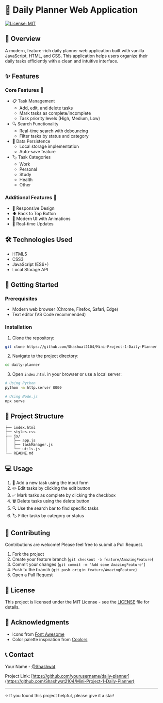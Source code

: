 # 📝 Daily Planner Web Application

[![License: MIT](https://img.shields.io/badge/License-MIT-yellow.svg)](https://opensource.org/licenses/MIT)

## 📖 Overview
A modern, feature-rich daily planner web application built with vanilla JavaScript, HTML, and CSS. This application helps users organize their daily tasks efficiently with a clean and intuitive interface.

## ✨ Features

### Core Features 🎯
- 📋 Task Management
  - Add, edit, and delete tasks
  - Mark tasks as complete/incomplete
  - Task priority levels (High, Medium, Low)
- 🔍 Search Functionality
  - Real-time search with debouncing
  - Filter tasks by status and category
- 💾 Data Persistence
  - Local storage implementation
  - Auto-save feature
- 🏷️ Task Categories
  - Work
  - Personal
  - Study
  - Health
  - Other

### Additional Features 🚀
- 📱 Responsive Design
- ⬆️ Back to Top Button
- 🎨 Modern UI with Animations
- 🔄 Real-time Updates

## 🛠️ Technologies Used
- HTML5
- CSS3
- JavaScript (ES6+)
- Local Storage API

## 🚀 Getting Started

### Prerequisites
- Modern web browser (Chrome, Firefox, Safari, Edge)
- Text editor (VS Code recommended)

### Installation
1. Clone the repository:
```bash
git clone https://github.com/Shashwat2104/Mini-Project-1-Daily-Planner
```

2. Navigate to the project directory:
```bash
cd daily-planner
```

3. Open `index.html` in your browser or use a local server:
```bash
# Using Python
python -m http.server 8000

# Using Node.js
npx serve
```

## 📂 Project Structure
```plaintext
├── index.html
├── styles.css
├── js/
│   ├── app.js
│   ├── taskManager.js
│   └── utils.js
└── README.md
```

## 💻 Usage
1. 📝 Add a new task using the input form
2. ✏️ Edit tasks by clicking the edit button
3. ✅ Mark tasks as complete by clicking the checkbox
4. 🗑️ Delete tasks using the delete button
5. 🔍 Use the search bar to find specific tasks
6. 🏷️ Filter tasks by category or status

## 🤝 Contributing
Contributions are welcome! Please feel free to submit a Pull Request.

1. Fork the project
2. Create your feature branch (`git checkout -b feature/AmazingFeature`)
3. Commit your changes (`git commit -m 'Add some AmazingFeature'`)
4. Push to the branch (`git push origin feature/AmazingFeature`)
5. Open a Pull Request

## 📄 License
This project is licensed under the MIT License - see the [LICENSE](LICENSE) file for details.

## 👏 Acknowledgments
- Icons from [Font Awesome](https://fontawesome.com)
- Color palette inspiration from [Coolors](https://coolors.co)

## 📞 Contact
Your Name - [@Shashwat](https://www.linkedin.com/in/shashwat-mahendra-214598163/)

Project Link: [https://github.com/yourusername/daily-planner](https://github.com/Shashwat2104/Mini-Project-1-Daily-Planner)

---
⭐️ If you found this project helpful, please give it a star!

